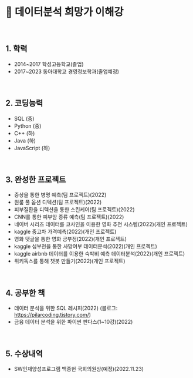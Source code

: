 # :pushpin: 데이터분석 희망가 이해강

</br>

## 1. 학력
- 2014~2017 학성고등학교(졸업)
- 2017~2023 동아대학교 경영정보학과(졸업예정)

</br>

## 2. 코딩능력
- SQL (중)
- Python (중)
- C++ (하)
- Java (하)
- JavaScript (하)

<br>

## 3. 완성한 프로젝트
- 증상을 통한 병명 예측(팀 프로젝트)(2022)
- 원룸 풀 옵션 디텍션(팀 프로젝트)(2022)
- 피부질환을 디텍션을 통한 스킨케어(팀 프로젝트)(2022)
- CNN를 통한 피부암 종류 예측(팀 프로젝트)(2022)
- 네이버 시리즈 데이터를 코사인을 이용한 영화 추천 시스템(2022)(개인 프로젝트)
- kaggle 중고차 가격예측(2022)(개인 프로젝트)
- 영화 댓글을 통한 영화 긍부정(2022)(개인 프로젝트)
- kaggle 심부전을 통한 사망여부 데이터분석(2022)(개인 프로젝트)
- kaggle airbnb 데이터를 이용한 숙박비 예측 데이터분석(2022)(개인 프로젝트)
- 위키독스를 통해 챗봇 만들기(2022)(개인 프로젝트)

</br>

## 4. 공부한 책
- 데이터 분석을 위한 SQL 레시피(2022)
(블로그: https://pilarcoding.tistory.com/)
- 금융 데이터 분석을 위한 파이썬 판다스(1~10강)(2022)
</br>

## 5. 수상내역
- SW인재양성프로그램 백종헌 국회의원상(예정)(2022.11.23)
